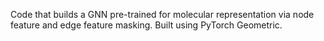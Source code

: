 Code that builds a GNN pre-trained for molecular representation via node feature and edge feature masking. Built using PyTorch Geometric. 
